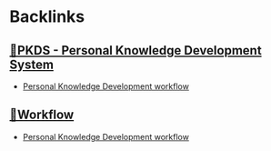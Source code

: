 
# Backlinks
## [🌱PKDS - Personal Knowledge Development System ](<🌱PKDS - Personal Knowledge Development System .md>)
- [Personal Knowledge Development workflow](<Personal Knowledge Development workflow.md>)

## [🌱Workflow ](<🌱Workflow .md>)
- [Personal Knowledge Development workflow](<Personal Knowledge Development workflow.md>)

